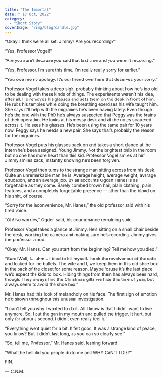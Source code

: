 ```yaml
---
title: "The Immortal"
date: " 17 Oct, 2022"
category:
  - "Short Story"
coverImage: "/img/blog/candle.jpg"
---
```


“Okay. I think we’re all set. Jimmy? Are you recording?”

“Yes, Professor Vogel!”

“Are you sure? Because you said that last time and you weren’t recording.”

“Yes, Professor, I’m sure this time. I’m really really sorry for earlier.”

“You owe me no apology. It’s our friend over here that deserves your sorry.”

Professor Vogel takes a deep sigh, probably thinking about how he’s too old to be dealing with these kinds of things. The experiments weren’t his idea, after all. He removes his glasses and sets them on the desk in front of him. He rubs his temples while doing the breathing exercises his wife taught him. She says it’ll help with the migraines he’s been having lately. Even though he’s the one with the PhD he’s always suspected that Peggy was the brains of their operation. He looks at his messy desk and all the notes scattered across it. He sees his glasses. He’s been using the same pair for 10 years now. Peggy says he needs a new pair. She says that’s probably the reason for the migraines.

Professor Vogel puts his glasses back on and takes a short glance at the intern he’s been assigned. Young Jimmy. Not the brightest bulb in the room but no one has more heart than this kid. Professor Vogel smiles at him. Jimmy smiles back, instantly knowing he’s been forgiven.

Professor Vogel then turns to the strange man sitting across from his desk. Quite an unremarkable man he is. Average height, average weight, average education, and an average job. By all accounts Ogden Hanes is as forgettable as they come. Barely combed brown hair, plain clothing, plain features, and a completely forgettable presence — other than the blood on his shirt, of course.

“Sorry for the inconvenience, Mr. Hanes,” the old professor said with his tired voice.

“Oh! No worries,” Ogden said, his countenance remaining stoic.

Professor Vogel takes a glance at Jimmy. He’s sitting on a small chair beside the desk, working the camera and making sure he’s recording. Jimmy gives the professor a nod.

“Okay, Mr. Hanes. Can you start from the beginning? Tell me how you died.”

“Sure! Well, I… uhm… I tried to kill myself. I took the revolver out of the safe and looked for the bullets. The wife and I, we keep them in this old shoe box in the back of the closet for some reason. Maybe ‘cause it’s the last place we’d expect the kids to look. Hiding things from them has always been hard, though. They always find the Christmas gifts we hide this time of year, but always seem to avoid the shoe box.”

Mr. Hanes had this look of melancholy on his face. The first sign of emotion he’d shown throughout this unusual investigation.

“I can’t tell you why I wanted to do it. All I know is that I didn’t want to live anymore. So, I put the gun in my mouth and pulled the trigger. It hurt, but only for about a second. I didn’t even really feel it.“

“Everything went quiet for a bit. It felt good. It was a strange kind of peace, you know? But it didn’t last long, as you can so clearly see.”

“So, tell me, Professor,” Mr. Hanes said, leaning forward.

“What the hell did you people do to me and WHY CAN’T I DIE?”

FIN.

— C.N.M.

